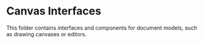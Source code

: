 # Canvas Interfaces

This folder contains interfaces and components for document models, such as drawing canvases or editors.